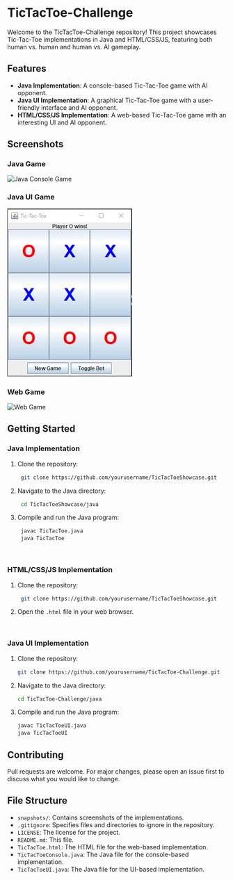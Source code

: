 # TicTacToe-Challenge

Welcome to the TicTacToe-Challenge repository! This project showcases Tic-Tac-Toe implementations in Java and HTML/CSS/JS, featuring both human vs. human and human vs. AI gameplay.

## Features

- **Java Implementation**: A console-based Tic-Tac-Toe game with AI opponent.
- **Java UI Implementation**: A graphical Tic-Tac-Toe game with a user-friendly interface and AI opponent.
- **HTML/CSS/JS Implementation**: A web-based Tic-Tac-Toe game with an interesting UI and AI opponent.

## Screenshots

### Java Game

![Java Console Game](snapshots/java_console_game.png)

### Java UI Game

![Java UI Game](snapshots/java_ui_game.png)

### Web Game

![Web Game](snapshots/web_game.png)

## Getting Started

### Java Implementation

1. Clone the repository:
   ```sh
    git clone https://github.com/yourusername/TicTacToeShowcase.git
2. Navigate to the Java directory:
   ```sh
    cd TicTacToeShowcase/java
3. Compile and run the Java program:
   ```sh
    javac TicTacToe.java
    java TicTacToe
<br>

### HTML/CSS/JS Implementation

1. Clone the repository:
   ```sh
    git clone https://github.com/yourusername/TicTacToeShowcase.git
2. Open the `.html` file in your web browser.
<br>

### Java UI Implementation

1. Clone the repository:
   ```sh
   git clone https://github.com/yourusername/TicTacToe-Challenge.git
2. Navigate to the Java directory:
   ```sh
   cd TicTacToe-Challenge/java
3. Compile and run the Java program:
   ```sh
   javac TicTacToeUI.java
   java TicTacToeUI

## Contributing

Pull requests are welcome. For major changes, please open an issue first to discuss what you would like to change.

## File Structure

- `snapshots/`: Contains screenshots of the implementations.
- `.gitignore`: Specifies files and directories to ignore in the repository.
- `LICENSE`: The license for the project.
- `README.md`: This file.
- `TicTacToe.html`: The HTML file for the web-based implementation.
- `TicTacToeConsole.java`: The Java file for the console-based implementation.
- `TicTacToeUI.java`: The Java file for the UI-based implementation.
